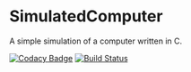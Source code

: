 # SimulatedComputer
A simple simulation of a computer written in C. 

[![Codacy Badge](https://api.codacy.com/project/badge/Grade/42adc250d1ec482390b08583f8719a60)](https://app.codacy.com/app/dachrillz/SimulatedComputer?utm_source=github.com&utm_medium=referral&utm_content=dachrillz/SimulatedComputer&utm_campaign=badger)
[![Build Status](https://travis-ci.org/dachrillz/SimulatedComputer.svg?branch=master)](https://travis-ci.org/dachrillz/SimulatedComputer)
